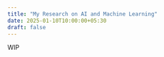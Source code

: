 ```yaml
---
title: "My Research on AI and Machine Learning"
date: 2025-01-10T10:00:00+05:30
draft: false
---
```


WIP
